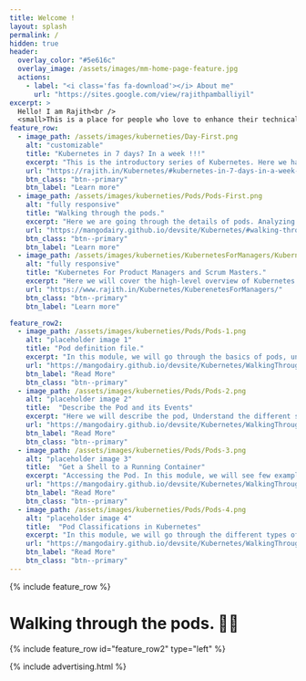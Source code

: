 ```yaml
---
title: Welcome !
layout: splash
permalink: /
hidden: true
header:
  overlay_color: "#5e616c"
  overlay_image: /assets/images/mm-home-page-feature.jpg
  actions:
    - label: "<i class='fas fa-download'></i> About me"
      url: "https://sites.google.com/view/rajithpamballiyil"
excerpt: >
  Hello! I am Rajith<br />
  <small>This is a place for people who love to enhance their technical knowledge.Feel free to go through the pages. </small>
feature_row:
  - image_path: /assets/images/kuberneties/Day-First.png
    alt: "customizable"
    title: "Kubernetes in 7 days? In a week !!!"
    excerpt: "This is the introductory series of Kubernetes. Here we have 7 modules along with the demo. In this, we are going through the Kubernetes architecture, pods, deployment, service, volumes, along with the details of corresponding definition files."
    url: "https://rajith.in/Kubernetes/#kubernetes-in-7-days-in-a-week-"
    btn_class: "btn--primary"
    btn_label: "Learn more"
  - image_path: /assets/images/kuberneties/Pods/Pods-First.png
    alt: "fully responsive"
    title: "Walking through the pods."
    excerpt: "Here we are going through the details of pods. Analyzing the pod, connecting to the running containers and many more."
    url: "https://mangodairy.github.io/devsite/Kubernetes/#walking-through-the-pods--"
    btn_class: "btn--primary"
    btn_label: "Learn more"
  - image_path: /assets/images/kuberneties/KubernetesForManagers/KubernetesIn30Minutes.png
    alt: "fully responsive"
    title: "Kubernetes For Product Managers and Scrum Masters."
    excerpt: "Here we will cover the high-level overview of Kubernetes from a non-technical perspective. This session is not for techies. It's intended for Product managers, project managers, scrum masters or support managers who wish to have a high-level overview of Kubernetes."
    url: "https://www.rajith.in/Kubernetes/KuberenetesForManagers/"
    btn_class: "btn--primary"
    btn_label: "Learn more"

feature_row2:
  - image_path: /assets/images/kuberneties/Pods/Pods-1.png
    alt: "placeholder image 1"
    title: "Pod definition file."
    excerpt: "In this module, we will go through the basics of pods, understand the structure of pod definition file and the different sections under it. "
    url: "https://mangodairy.github.io/devsite/Kubernetes/WalkingThroughThePodsPart1/"
    btn_label: "Read More"
    btn_class: "btn--primary"
  - image_path: /assets/images/kuberneties/Pods/Pods-2.png
    alt: "placeholder image 2"
    title:  "Describe the Pod and its Events"
    excerpt: "Here we will describe the pod, Understand the different sections of it. Go through the events under the different scenarios."
    url: "https://mangodairy.github.io/devsite/Kubernetes/WalkingThroughThePodsPart2/"
    btn_label: "Read More"
    btn_class: "btn--primary"
  - image_path: /assets/images/kuberneties/Pods/Pods-3.png
    alt: "placeholder image 3"
    title:  "Get a Shell to a Running Container"
    excerpt: "Accessing the Pod. In this module, we will see few examples of how to interact with a running container."
    url: "https://mangodairy.github.io/devsite/Kubernetes/WalkingThroughThePodsPart3/"
    btn_label: "Read More"
    btn_class: "btn--primary"
  - image_path: /assets/images/kuberneties/Pods/Pods-4.png
    alt: "placeholder image 4"
    title:  "Pod Classifications in Kubernetes"
    excerpt: "In this module, we will go through the different types of pods available in Kubernetes. Like Single Container Pods, Multi Container Pods, Init Containers and the Static Pod."
    url: "https://mangodairy.github.io/devsite/Kubernetes/WalkingThroughThePodsPart4/"
    btn_label: "Read More"
    btn_class: "btn--primary"
---
```


{% include feature_row %}

# Walking through the pods.  🚶🚶

{% include feature_row id="feature_row2" type="left" %} 

{% include advertising.html %}


